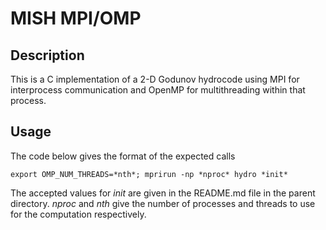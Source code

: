 MISH MPI/OMP
======

Description
-------

This is a C implementation of a 2-D Godunov hydrocode using MPI for interprocess communication and OpenMP for multithreading within that process.

Usage
-----

The code below gives the format of the expected calls

````
export OMP_NUM_THREADS=*nth*; mprirun -np *nproc* hydro *init*
````

The accepted values for *init* are given in the README.md file in the parent directory. *nproc* and *nth* give the number of processes and threads to use for the computation respectively.


